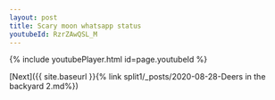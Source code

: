 ```yaml
---
layout: post
title: Scary moon whatsapp status
youtubeId: RzrZAwQSL_M
---
```

 
 
 
 
 


{% include youtubePlayer.html id=page.youtubeId %}
 
[Next]({{ site.baseurl }}{% link  split1/_posts/2020-08-28-Deers in the backyard 2.md%})
